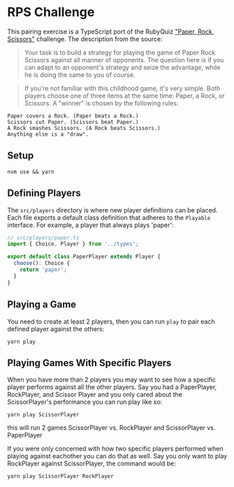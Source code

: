 # RPS Challenge

This pairing exercise is a TypeScript port of the RubyQuiz
["Paper, Rock, Scissors"][1] challenge. The description from the source:

> Your task is to build a strategy for playing the game of Paper Rock Scissors
> against all manner of opponents. The question here is if you can adapt to an
> opponent's strategy and seize the advantage, while he is doing the same to
> you of course.

> If you're not familiar with this childhood game, it's very simple. Both
> players choose one of three items at the same time: Paper, a Rock, or
> Scissors. A "winner" is chosen by the following rules:

```
Paper covers a Rock. (Paper beats a Rock.)
Scissors cut Paper. (Scissors beat Paper.)
A Rock smashes Scissors. (A Rock beats Scissors.)
Anything else is a "draw".
```

## Setup

```
nvm use && yarn
```

## Defining Players

The `src/players` directory is where new player definitions can be placed. Each
file exports a default class definition that adheres to the `Playable`
interface. For example, a player that always plays 'paper':

```ts
// src/players/paper.ts
import { Choice, Player } from '../types';

export default class PaperPlayer extends Player {
  choose(): Choice {
    return 'paper';
  }
}
```

## Playing a Game

You need to create at least 2 players, then you can run `play` to pair each
defined player against the others:

```
yarn play
```

## Playing Games With Specific Players

When you have more than 2 players you may want to see how a specific player performs
against all the other players. Say you had a PaperPlayer, RockPlayer, and Scissor Player and you
only cared about the ScissorPlayer's performance you can run play like so:

```
yarn play ScissorPlayer
```

this will run 2 games ScissorPlayer vs. RockPlayer and ScissorPlayer vs. PaperPlayer

If you were only concerned with how two specific players performed when playing against eachother you can
do that as well. Say you only want to play RockPlayer against ScissorPlayer, the command would be:

```
yarn play ScissorPlayer RockPlayer
```


[1]: http://rubyquiz.com/quiz16.html
